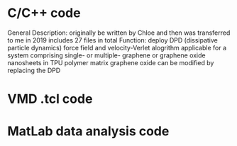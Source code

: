 # C/C++ code 
General Description:
originally be written by Chloe and then was transferred to me in 2019
includes 27 files in total
Function:
deploy DPD (dissipative particle dynamics) force field and velocity-Verlet alogrithm
applicable for a system comprising single- or multiple- graphene or graphene oxide nanosheets in TPU polymer matrix
graphene oxide can be modified by replacing the DPD 
# VMD .tcl code

# MatLab data analysis code
